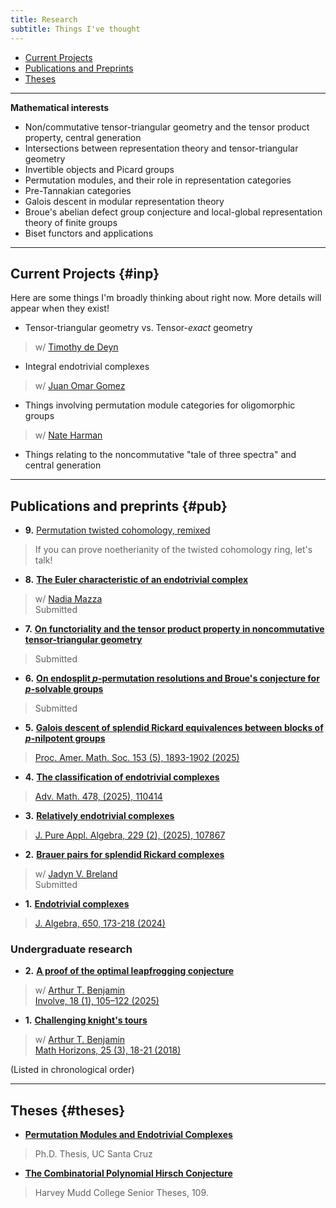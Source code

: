 ```yaml
---
title: Research
subtitle: Things I've thought
---
```


- [Current Projects](#inp)
- [Publications and Preprints](#pub)
- [Theses](#theses)

---

**Mathematical interests**

- Non/commutative tensor-triangular geometry and the tensor product property, central generation
- Intersections between representation theory and tensor-triangular geometry
- Invertible objects and Picard groups
- Permutation modules, and their role in representation categories
- Pre-Tannakian categories
- Galois descent in modular representation theory
- Broue's abelian defect group conjecture and local-global representation theory of finite groups
- Biset functors and applications

---

## Current Projects {#inp}

Here are some things I'm broadly thinking about right now. More details will appear when they exist! 

- Tensor-triangular geometry vs. Tensor-*exact* geometry    
> w/ [Timothy de Deyn](https://tdedeyn.github.io/)
- Integral endotrivial complexes     
> w/ [Juan Omar Gomez](https://sites.google.com/cimat.mx/juanomargomez/home?authuser=0)
- Things involving permutation module categories for oligomorphic groups    
> w/ [Nate Harman](https://www.nateharman.com/)
- Things relating to the noncommutative "tale of three spectra" and central generation     

---

## Publications and preprints {#pub}

- **9.** [Permutation twisted cohomology, remixed](https://arxiv.org/abs/2509.00954)     
> If you can prove noetherianity of the twisted cohomology ring, let's talk!
- **8.** [**The Euler characteristic of an endotrivial complex**](https://arxiv.org/abs/2508.07404)
> w/ [Nadia Mazza](https://www.lancaster.ac.uk/maths/people/nadia-mazza)    
> Submitted
- **7.** [**On functoriality and the tensor product property in noncommutative tensor-triangular geometry**](https://arxiv.org/abs/2505.01899)
> Submitted
- **6.** [**On endosplit $p$-permutation resolutions and Broue's conjecture for $p$-solvable groups**](https://arxiv.org/abs/2408.04094)
> Submitted
- **5.** [**Galois descent of splendid Rickard equivalences between blocks of $p$-nilpotent groups**](https://arxiv.org/abs/2405.16061)
> [Proc. Amer. Math. Soc. 153 (5), 1893-1902 (2025)](https://doi.org/10.1090/proc/17230)
- **4.** [**The classification of endotrivial complexes**](https://arxiv.org/abs/2403.04088) 
> [Adv. Math. 478, (2025), 110414](https://www.sciencedirect.com/science/article/pii/S0001870825003020)
- **3.** [**Relatively endotrivial complexes**](https://arxiv.org/abs/2402.08042)
> [J. Pure Appl. Algebra, 229 (2), (2025), 107867](https://www.sciencedirect.com/science/article/pii/S0022404925000064)
- **2.** [**Brauer pairs for splendid Rickard complexes**](https://arxiv.org/abs/2312.10258)
> w/ [Jadyn V. Breland](https://people.ucsc.edu/~jbreland/index.html)   
> Submitted
- **1.** [**Endotrivial complexes**](https://arxiv.org/abs/2309.12138) 
> [J. Algebra, 650, 173-218 (2024)](https://www.sciencedirect.com/science/article/pii/S0021869324001728)


### Undergraduate research

- **2.** [**A proof of the optimal leapfrogging conjecture**](https://arxiv.org/abs/2110.08319)
> w/ [Arthur T. Benjamin](https://www.arthurbenjamin.info/)    
> [Involve, 18 (1), 105–122 (2025)](https://msp.org/involve/2025/18-1/p05.xhtml)
- **1.** [**Challenging knight's tours**](https://math.hmc.edu/benjamin/wp-content/uploads/sites/5/2019/06/Challenging-Knight%E2%80%99s-Tours.pdf)
> w/ [Arthur T. Benjamin](https://www.arthurbenjamin.info/)    
> [Math Horizons, 25 (3), 18-21 (2018)](https://www.tandfonline.com/doi/full/10.1080/10724117.2018.1424460)

(Listed in chronological order)


---

## Theses {#theses}

- [**Permutation Modules and Endotrivial Complexes**](https://escholarship.org/uc/item/9h73j2g4)
> Ph.D. Thesis, UC Santa Cruz
- [**The Combinatorial Polynomial Hirsch Conjecture**](https://scholarship.claremont.edu/cgi/viewcontent.cgi?article=1096&context=hmc_theses)
> Harvey Mudd College Senior Theses, 109.



